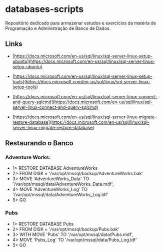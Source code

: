 # databases-scripts
Repositório dedicado para armazenar estudos e exercícios da matéria de Programação e Administração de Banco de Dados.

## Links
- [https://docs.microsoft.com/en-us/sql/linux/sql-server-linux-setup-ubuntu](https://docs.microsoft.com/en-us/sql/linux/sql-server-linux-setup-ubuntu)

- [https://docs.microsoft.com/en-us/sql/linux/sql-server-linux-setup-tools](https://docs.microsoft.com/en-us/sql/linux/sql-server-linux-setup-tools)

- [https://docs.microsoft.com/en-us/sql/linux/sql-server-linux-connect-and-query-sqlcmd](https://docs.microsoft.com/en-us/sql/linux/sql-server-linux-connect-and-query-sqlcmd)

- [https://docs.microsoft.com/en-us/sql/linux/sql-server-linux-migrate-restore-database](https://docs.microsoft.com/en-us/sql/linux/sql-server-linux-migrate-restore-database)

## Restaurando o Banco

### Adventure Works:

- 1> RESTORE DATABASE AdventureWorks
- 2> FROM DISK = '/var/opt/mssql/backup/AdventureWorks.bak'
- 3> MOVE 'AdventureWorks_Data' TO '/var/opt/mssql/data/AdventureWorks_Data.mdf',
- 4> MOVE 'AdventureWorks_Log' TO '/var/opt/mssql/data/AdventureWorks_Log.ldf'
- 5> GO


### Pubs

- 1> RESTORE DATABASE Pubs
- 2> FROM DISK = '/var/opt/mssql/backup/Pubs.bak'
- 3> WITH MOVE 'Pubs' TO '/var/opt/mssql/data/Pubs.mdf',
- 4> MOVE 'Pubs_Log' TO '/var/opt/mssql/data/Pubs_Log.ldf'
- 5> GO

